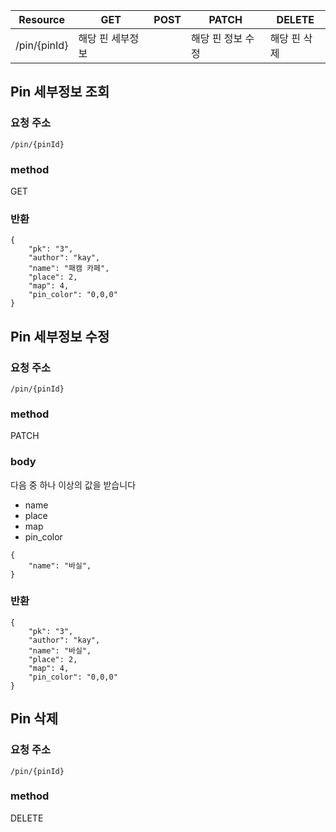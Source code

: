 | Resource     | GET       | POST | PATCH      | DELETE  |
| ------------ | --------- | ---- | ---------- | ------- |
| /pin/{pinId} | 해당 핀 세부정보 |      | 해당 핀 정보 수정 | 해당 핀 삭제 |

## Pin 세부정보 조회

### 요청 주소

`/pin/{pinId}`

### method

GET

### 반환

```
{
    "pk": "3",
    "author": "kay",
    "name": "패캠 카페",
    "place": 2,
    "map": 4,
    "pin_color": "0,0,0"
}
```

## Pin 세부정보 수정

### 요청 주소

`/pin/{pinId}`

### method

PATCH

### body
다음 중 하나 이상의 값을 받습니다  

- name
- place
- map
- pin_color

```
{
    "name": "바실",
}
```

### 반환

```
{
    "pk": "3",
    "author": "kay",
    "name": "바실",
    "place": 2,
    "map": 4,
    "pin_color": "0,0,0"
}
```

## Pin 삭제

### 요청 주소

`/pin/{pinId}`

### method

DELETE